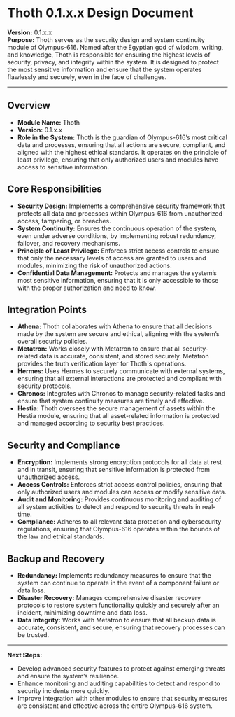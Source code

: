 
# Thoth 0.1.x.x Design Document

**Version:** 0.1.x.x  
**Purpose:** Thoth serves as the security design and system continuity module of Olympus-616. Named after the Egyptian god of wisdom, writing, and knowledge, Thoth is responsible for ensuring the highest levels of security, privacy, and integrity within the system. It is designed to protect the most sensitive information and ensure that the system operates flawlessly and securely, even in the face of challenges.

---

## Overview

- **Module Name:** Thoth
- **Version:** 0.1.x.x
- **Role in the System:** Thoth is the guardian of Olympus-616’s most critical data and processes, ensuring that all actions are secure, compliant, and aligned with the highest ethical standards. It operates on the principle of least privilege, ensuring that only authorized users and modules have access to sensitive information.

## Core Responsibilities

- **Security Design:** Implements a comprehensive security framework that protects all data and processes within Olympus-616 from unauthorized access, tampering, or breaches.
- **System Continuity:** Ensures the continuous operation of the system, even under adverse conditions, by implementing robust redundancy, failover, and recovery mechanisms.
- **Principle of Least Privilege:** Enforces strict access controls to ensure that only the necessary levels of access are granted to users and modules, minimizing the risk of unauthorized actions.
- **Confidential Data Management:** Protects and manages the system’s most sensitive information, ensuring that it is only accessible to those with the proper authorization and need to know.

## Integration Points

- **Athena:** Thoth collaborates with Athena to ensure that all decisions made by the system are secure and ethical, aligning with the system’s overall security policies.
- **Metatron:** Works closely with Metatron to ensure that all security-related data is accurate, consistent, and stored securely. Metatron provides the truth verification layer for Thoth's operations.
- **Hermes:** Uses Hermes to securely communicate with external systems, ensuring that all external interactions are protected and compliant with security protocols.
- **Chronos:** Integrates with Chronos to manage security-related tasks and ensure that system continuity measures are timely and effective.
- **Hestia:** Thoth oversees the secure management of assets within the Hestia module, ensuring that all asset-related information is protected and managed according to security best practices.

## Security and Compliance

- **Encryption:** Implements strong encryption protocols for all data at rest and in transit, ensuring that sensitive information is protected from unauthorized access.
- **Access Controls:** Enforces strict access control policies, ensuring that only authorized users and modules can access or modify sensitive data.
- **Audit and Monitoring:** Provides continuous monitoring and auditing of all system activities to detect and respond to security threats in real-time.
- **Compliance:** Adheres to all relevant data protection and cybersecurity regulations, ensuring that Olympus-616 operates within the bounds of the law and ethical standards.

## Backup and Recovery

- **Redundancy:** Implements redundancy measures to ensure that the system can continue to operate in the event of a component failure or data loss.
- **Disaster Recovery:** Manages comprehensive disaster recovery protocols to restore system functionality quickly and securely after an incident, minimizing downtime and data loss.
- **Data Integrity:** Works with Metatron to ensure that all backup data is accurate, consistent, and secure, ensuring that recovery processes can be trusted.

---

**Next Steps:**
- Develop advanced security features to protect against emerging threats and ensure the system’s resilience.
- Enhance monitoring and auditing capabilities to detect and respond to security incidents more quickly.
- Improve integration with other modules to ensure that security measures are consistent and effective across the entire Olympus-616 system.
